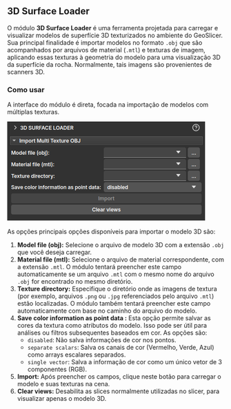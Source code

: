 ## 3D Surface Loader

O módulo **3D Surface Loader** é uma ferramenta projetada para carregar e visualizar modelos de superfície 3D texturizados no ambiente do GeoSlicer. Sua principal finalidade é importar modelos no formato `.obj` que são acompanhados por arquivos de material (`.mtl`) e texturas de imagem, aplicando essas texturas à geometria do modelo para uma visualização 3D da superfície da rocha. Normalmente, tais imagens são provenientes de scanners 3D.

### Como usar

A interface do módulo é direta, focada na importação de modelos com múltiplas texturas.

![3D Surface Loader Module](../assets/images/3DSurfaceLoader.png)

As opções principais opções disponíveis para importar o modelo 3D são:

1.  **Model file (obj):** Selecione o arquivo de modelo 3D com a extensão `.obj` que você deseja carregar.
2.  **Material file (mtl):** Selecione o arquivo de material correspondente, com a extensão `.mtl`. O módulo tentará preencher este campo automaticamente se um arquivo `.mtl` com o mesmo nome do arquivo `.obj` for encontrado no mesmo diretório.
3.  **Texture directory:** Especifique o diretório onde as imagens de textura (por exemplo, arquivos `.png` ou `.jpg` referenciados pelo arquivo `.mtl`) estão localizadas. O módulo também tentará preencher este campo automaticamente com base no caminho do arquivo do modelo.
4.  **Save color information as point data :** Esta opção permite salvar as cores da textura como atributos do modelo. Isso pode ser útil para análises ou filtros subsequentes baseados em cor. As opções são:
    *   `disabled`: Não salva informações de cor nos pontos.
    *   `separate scalars`: Salva os canais de cor (Vermelho, Verde, Azul) como arrays escalares separados.
    *   `single vector`: Salva a informação de cor como um único vetor de 3 componentes (RGB).
5.  **Import:** Após preencher os campos, clique neste botão para carregar o modelo e suas texturas na cena.
6.  **Clear views:** Desabilita as slices normalmente utilizadas no slicer, para visualizar apenas o modelo 3D.

